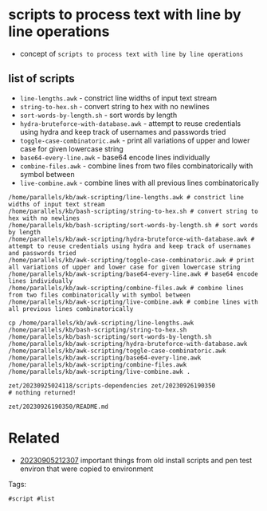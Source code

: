 # scripts to process text with line by line operations

- concept of `scripts to process text with line by line operations`

## list of scripts
- `line-lengths.awk` - constrict line widths of input text stream
- `string-to-hex.sh` - convert string to hex with no newlines
- `sort-words-by-length.sh` - sort words by length
- `hydra-bruteforce-with-database.awk` - attempt to reuse credentials using hydra and keep track of usernames and passwords tried
- `toggle-case-combinatoric.awk` - print all variations of upper and lower case for given lowercase string
- `base64-every-line.awk` - base64 encode lines individually
- `combine-files.awk` - combine lines from two files combinatorically with symbol between
- `live-combine.awk` - combine lines with all previous lines combinatorically

```
/home/parallels/kb/awk-scripting/line-lengths.awk # constrict line widths of input text stream
/home/parallels/kb/bash-scripting/string-to-hex.sh # convert string to hex with no newlines
/home/parallels/kb/bash-scripting/sort-words-by-length.sh # sort words by length
/home/parallels/kb/awk-scripting/hydra-bruteforce-with-database.awk # attempt to reuse credentials using hydra and keep track of usernames and passwords tried
/home/parallels/kb/awk-scripting/toggle-case-combinatoric.awk # print all variations of upper and lower case for given lowercase string
/home/parallels/kb/awk-scripting/base64-every-line.awk # base64 encode lines individually
/home/parallels/kb/awk-scripting/combine-files.awk # combine lines from two files combinatorically with symbol between
/home/parallels/kb/awk-scripting/live-combine.awk # combine lines with all previous lines combinatorically

cp /home/parallels/kb/awk-scripting/line-lengths.awk /home/parallels/kb/bash-scripting/string-to-hex.sh /home/parallels/kb/bash-scripting/sort-words-by-length.sh /home/parallels/kb/awk-scripting/hydra-bruteforce-with-database.awk /home/parallels/kb/awk-scripting/toggle-case-combinatoric.awk /home/parallels/kb/awk-scripting/base64-every-line.awk /home/parallels/kb/awk-scripting/combine-files.awk /home/parallels/kb/awk-scripting/live-combine.awk .

zet/20230925024118/scripts-dependencies zet/20230926190350
# nothing returned!
```

` zet/20230926190350/README.md `

# Related

- [20230905212307](/zet/20230905212307/README.md) important things from old install scripts and pen test environ that were copied to environment

Tags:

    #script #list
